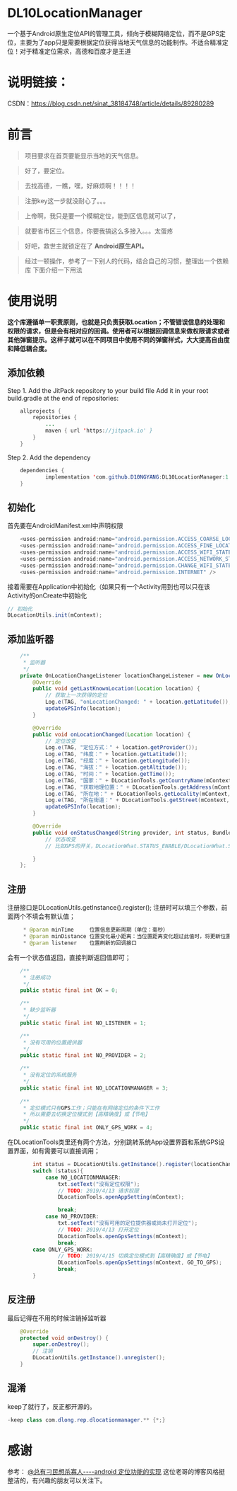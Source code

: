 # DL10LocationManager
一个基于Android原生定位API的管理工具，倾向于模糊网络定位，而不是GPS定位，主要为了app只是需要根据定位获得当地天气信息的功能制作。不适合精准定位！对于精准定位需求，高德和百度才是王道

# 说明链接：
CSDN：https://blog.csdn.net/sinat_38184748/article/details/89280289


# 前言

> 项目要求在首页要能显示当地的天气信息。

> 好了，要定位。 

> 去找高德，一瞧，嘿，好麻烦啊！！！！ 

> 注册key这一步就没耐心了。。。

> 上帝啊，我只是要一个模糊定位，能到区信息就可以了，

> 就要省市区三个信息，你要我搞这么多接入。。。太蛋疼

> 好吧，救世主就锁定在了 **Android原生API。**

> 经过一顿操作，参考了一下别人的代码，结合自己的习惯，整理出一个依赖库
下面介绍一下用法
# 使用说明
**这个库遵循单一职责原则，也就是只负责获取Location；不管错误信息的处理和权限的请求，但是会有相对应的回调。使用者可以根据回调信息来做权限请求或者其他弹窗提示。这样子就可以在不同项目中使用不同的弹窗样式，大大提高自由度和降低耦合度。**
## 添加依赖
Step 1. Add the JitPack repository to your build file 
Add it in your root build.gradle at the end of repositories:

```java
	allprojects {
		repositories {
			...
			maven { url 'https://jitpack.io' }
		}
	}
```
Step 2. Add the dependency

```java
	dependencies {
	        implementation 'com.github.D10NGYANG:DL10LocationManager:1.0.2'
	}
```
## 初始化
首先要在AndroidManifest.xml中声明权限

```java
    <uses-permission android:name="android.permission.ACCESS_COARSE_LOCATION" />
    <uses-permission android:name="android.permission.ACCESS_FINE_LOCATION" />
    <uses-permission android:name="android.permission.ACCESS_WIFI_STATE" />
    <uses-permission android:name="android.permission.ACCESS_NETWORK_STATE" />
    <uses-permission android:name="android.permission.CHANGE_WIFI_STATE" />
    <uses-permission android:name="android.permission.INTERNET" />
```
接着需要在Application中初始化（如果只有一个Activity用到也可以只在该Activity的onCreate中初始化

```java
// 初始化
DLocationUtils.init(mContext);
```
## 添加监听器

```java
    /**
     * 监听器
     */
    private OnLocationChangeListener locationChangeListener = new OnLocationChangeListener() {
        @Override
        public void getLastKnownLocation(Location location) {
            // 获取上一次获得的定位
            Log.e(TAG, "onLocationChanged: " + location.getLatitude());
            updateGPSInfo(location);
        }

        @Override
        public void onLocationChanged(Location location) {
            // 定位改变
            Log.e(TAG, "定位方式：" + location.getProvider());
            Log.e(TAG, "纬度：" + location.getLatitude());
            Log.e(TAG, "经度：" + location.getLongitude());
            Log.e(TAG, "海拔：" + location.getAltitude());
            Log.e(TAG, "时间：" + location.getTime());
            Log.e(TAG, "国家：" + DLocationTools.getCountryName(mContext, location.getLatitude(), location.getLongitude()));
            Log.e(TAG, "获取地理位置：" + DLocationTools.getAddress(mContext, location.getLatitude(), location.getLongitude()));
            Log.e(TAG, "所在地：" + DLocationTools.getLocality(mContext, location.getLatitude(), location.getLongitude()));
            Log.e(TAG, "所在街道：" + DLocationTools.getStreet(mContext, location.getLatitude(), location.getLongitude()));
            updateGPSInfo(location);
        }

        @Override
        public void onStatusChanged(String provider, int status, Bundle extras) {
            // 状态改变
            // 比如GPS的开关，DLocationWhat.STATUS_ENABLE/DLocationWhat.STATUS_DISABLE

        }
    };
```
## 注册
注册接口是DLocationUtils.getInstance().register();
注册时可以填三个参数，前面两个不填会有默认值；

```java
     * @param minTime     位置信息更新周期（单位：毫秒）
     * @param minDistance 位置变化最小距离：当位置距离变化超过此值时，将更新位置信息（单位：米）
     * @param listener    位置刷新的回调接口
```

会有一个状态值返回，直接判断返回值即可；

```java
    /**
     * 注册成功
     */
    public static final int OK = 0;

    /**
     * 缺少监听器
     */
    public static final int NO_LISTENER = 1;

    /**
     * 没有可用的位置提供器
     */
    public static final int NO_PROVIDER = 2;

    /**
     * 没有定位的系统服务
     */
    public static final int NO_LOCATIONMANAGER = 3;
    
    /**
     * 定位模式只有GPS工作；只能在有网络定位的条件下工作
     * 所以需要去切换定位模式到【高精确度】或【节电】
     */
    public static final int ONLY_GPS_WORK = 4;
```
在DLocationTools类里还有两个方法，分别跳转系统App设置界面和系统GPS设置界面，如有需要可以直接调用；
```java
        int status = DLocationUtils.getInstance().register(locationChangeListener);
        switch (status){
            case NO_LOCATIONMANAGER:
                txt.setText("没有定位权限");
                // TODO: 2019/4/13 请求权限
                DLocationTools.openAppSetting(mContext);

                break;
            case NO_PROVIDER:
                txt.setText("没有可用的定位提供器或尚未打开定位");
                // TODO: 2019/4/13 打开定位
                DLocationTools.openGpsSettings(mContext);
                break;
	    case ONLY_GPS_WORK:
                // TODO: 2019/4/15 切换定位模式到【高精确度】或【节电】
                DLocationTools.openGpsSettings(mContext, GO_TO_GPS);
                break;
        }
```
## 反注册
最后记得在不用的时候注销掉监听器
```java
    @Override
    protected void onDestroy() {
        super.onDestroy();
        // 注销
        DLocationUtils.getInstance().unregister();
    }
```
## 混淆
keep了就行了，反正都开源的。
```java
-keep class com.dlong.rep.dlocationmanager.** {*;}
```

# 感谢
参考：
[@总有刁民想杀寡人----android 定位功能的实现](https://blog.csdn.net/qq_36699930/article/details/81945401)
这位老哥的博客风格挺整洁的，有兴趣的朋友可以关注下。
